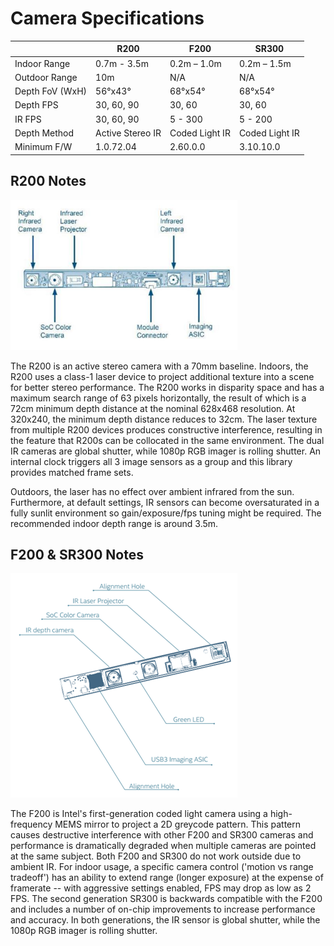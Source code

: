 # Camera Specifications

|| R200 | F200 | SR300 |
---- | ---- | ---- | ----- |
Indoor Range |  0.7m - 3.5m | 0.2m – 1.0m | 0.2m – 1.5m
Outdoor Range | 10m | N/A | N/A 
Depth FoV (WxH) | 56°x43° | 68°x54° | 68°x54°
Depth FPS | 30, 60, 90 | 30, 60 | 30, 60 
IR FPS | 30, 60, 90 | 5 - 300 | 5 - 200 
Depth Method | Active Stereo IR | Coded Light IR | Coded Light IR
Minimum F/W | 1.0.72.04 | 2.60.0.0 | 3.10.10.0 |

## R200 Notes

![r200-module](./r200_module.png)

The R200 is an active stereo camera with a 70mm baseline. Indoors, the R200 uses a class-1 laser device to project additional texture into a scene for better stereo performance. The R200 works in disparity space and has a maximum search range of 63 pixels horizontally, the result of which is a 72cm minimum depth distance at the nominal 628x468 resolution. At 320x240, the minimum depth distance reduces to 32cm. The laser texture from multiple R200 devices produces constructive interference, resulting in the feature that R200s can be collocated in the same environment. The dual IR cameras are global shutter, while 1080p RGB imager is rolling shutter. An internal clock triggers all 3 image sensors as a group and this library provides matched frame sets.

Outdoors, the laser has no effect over ambient infrared from the sun. Furthermore, at default settings, IR sensors can become oversaturated in a fully sunlit environment so gain/exposure/fps tuning might be required. The recommended indoor depth range is around 3.5m.  

## F200 & SR300 Notes

![f200-module](./f200_module.png)

The F200 is Intel's first-generation coded light camera using a high-frequency MEMS mirror to project a 2D greycode pattern. This pattern causes destructive interference with other F200 and SR300 cameras and performance is dramatically degraded when multiple cameras are pointed at the same subject. Both F200 and SR300 do not work outside due to ambient IR. For indoor usage, a specific camera control ('motion vs range tradeoff') has an ability to extend range (longer exposure) at the expense of framerate -- with aggressive settings enabled, FPS may drop as low as 2 FPS. The second generation SR300 is backwards compatible with the F200 and includes a number of on-chip improvements to increase performance and accuracy. In both generations, the IR sensor is global shutter, while the 1080p RGB imager is rolling shutter. 

